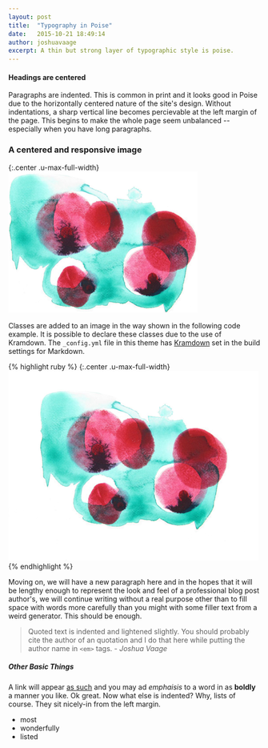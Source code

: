 ```yaml
---
layout: post
title:  "Typography in Poise"
date:   2015-10-21 18:49:14
author: joshuavaage
excerpt: A thin but strong layer of typographic style is poise.  
---
```


#### Headings are centered

Paragraphs are indented. This is common in print and it looks good in Poise due to the horizontally centered nature of the site's design. Without indentations, a sharp vertical line becomes percievable at the left margin of the page. This begins to make the whole page seem unbalanced -- especially when you have long paragraphs.

### A centered and responsive image


{:.center .u-max-full-width}
![alt text](/images/example.png "Logo Title Text")

Classes are added to an image in the way shown in the following code example. It is possible to declare these classes due to the use of Kramdown. The `_config.yml` file in this theme has [Kramdown](https://github.com/gettalong/kramdown) set in the build settings for Markdown.


{% highlight ruby %}
{:.center .u-max-full-width}
![alt text](/images/abstract.png "Title Text")
{% endhighlight %}


Moving on, we will have a new paragraph here and in the hopes that it will be lengthy enough to represent the look and feel of a professional blog post author's, we will continue writing without a real purpose other than to fill space with words more carefully than you might with some filler text from a weird generator. This should be enough.

> Quoted text is indented and lightened slightly. You should probably cite the author of an quotation and I do that here while putting the author name in `<em>` tags. - _Joshua Vaage_

##### Other Basic Things

A link will appear <a href="#">as such</a> and you may ad <em>emphaisis</em> to a word in as <strong>boldly</strong> a manner you like. Ok great. Now what else is indented? Why, lists of course. They sit nicely-in from the left margin.

- most
- wonderfully
- listed
